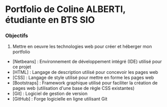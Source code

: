 # Portfolio de Coline ALBERTI, étudiante en BTS SIO
### Objectifs
1. Mettre en oeuvre les technologies web pour créer et héberger mon portfolio
- [Netbeans] : Environnement de développement intégré (IDE) utilisé pour ce projet
- [HTML] : Langage de description utilisé pour concevoir les pages web
- [CSS] : Langage de style utilisé pour mettre en forme les pages web
- [Bootstraps] : Framework graphique utilisé pour faciliter la création de pages web (utilisation d'une base de règle CSS existantes)
- [Git] : Logiciel de gestion de version
- [GitHub] : Forge logicielle en ligne utilisant Git
